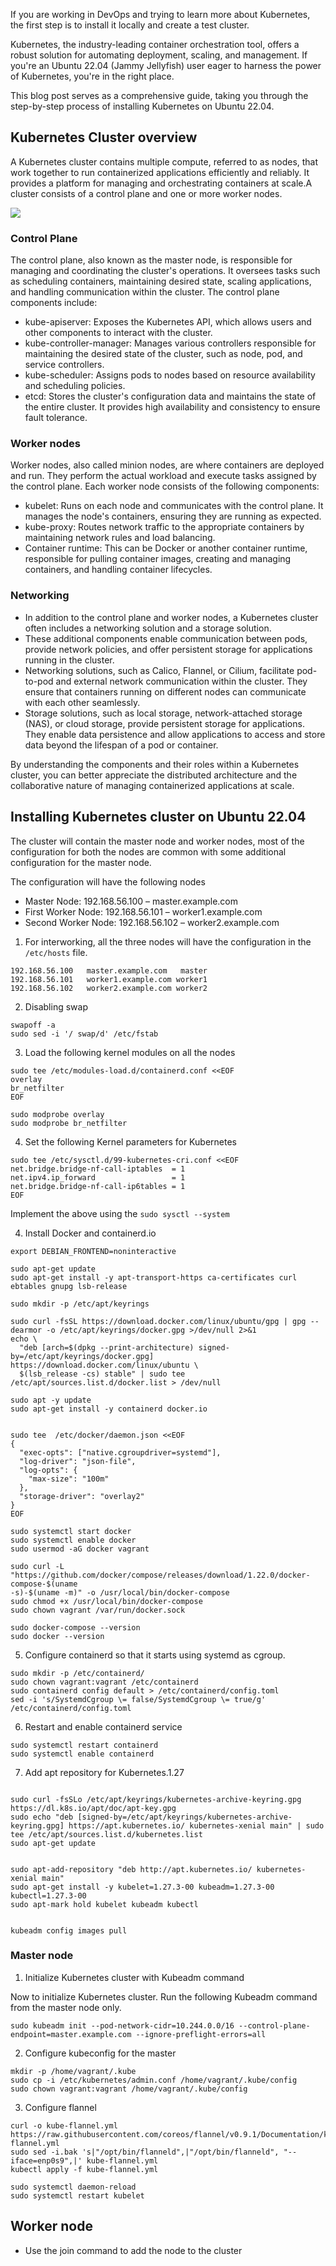 If you are working in DevOps and trying to learn more about Kubernetes, the first step is to install it locally and create a test cluster.

Kubernetes, the industry-leading container orchestration tool, offers a robust solution for automating deployment, scaling, and management. If you're an Ubuntu 22.04 (Jammy Jellyfish) user eager to harness the power of Kubernetes, you're in the right place.

This blog post serves as a comprehensive guide, taking you through the step-by-step process of installing Kubernetes on Ubuntu 22.04.

## Kubernetes Cluster overview

A Kubernetes cluster contains multiple compute, referred to as nodes, that work together to run containerized applications efficiently and reliably.
It provides a platform for managing and orchestrating containers at scale.A cluster consists of a control plane and one or more worker nodes.

![](https://bucket-gmhbbh.s3.ap-south-1.amazonaws.com/wp-content/uploads/2023/07/12130102/Kubernetes-cluster.drawio.png)

### Control Plane

The control plane, also known as the master node, is responsible for managing and coordinating the cluster's operations. It oversees tasks such as scheduling containers, maintaining desired state, scaling applications, and handling communication within the cluster. The control plane components include:

- kube-apiserver: Exposes the Kubernetes API, which allows users and other components to interact with the cluster.
- kube-controller-manager: Manages various controllers responsible for maintaining the desired state of the cluster, such as node, pod, and service controllers.
- kube-scheduler: Assigns pods to nodes based on resource availability and scheduling policies.
- etcd: Stores the cluster's configuration data and maintains the state of the entire cluster. It provides high availability and consistency to ensure fault tolerance.

### Worker nodes

Worker nodes, also called minion nodes, are where containers are deployed and run. They perform the actual workload and execute tasks assigned by the control plane. Each worker node consists of the following components:

- kubelet: Runs on each node and communicates with the control plane. It manages the node's containers, ensuring they are running as expected.
- kube-proxy: Routes network traffic to the appropriate containers by maintaining network rules and load balancing.
- Container runtime: This can be Docker or another container runtime, responsible for pulling container images, creating and managing containers, and handling container lifecycles.


### Networking

- In addition to the control plane and worker nodes, a Kubernetes cluster often includes a networking solution and a storage solution. 
- These additional components enable communication between pods, provide network policies, and offer persistent storage for applications running in the cluster.
- Networking solutions, such as Calico, Flannel, or Cilium, facilitate pod-to-pod and external network communication within the cluster. They ensure that containers running on different nodes can communicate with each other seamlessly.
- Storage solutions, such as local storage, network-attached storage (NAS), or cloud storage, provide persistent storage for applications. They enable data persistence and allow applications to access and store data beyond the lifespan of a pod or container.

By understanding the components and their roles within a Kubernetes cluster, you can better appreciate the distributed architecture and the collaborative nature of managing containerized applications at scale.


## Installing Kubernetes cluster on Ubuntu 22.04

The cluster will contain the master node and worker nodes, most of the configuration for both the nodes are common with some additional configuration for the master node.

The configuration will have the following nodes

- Master Node:  192.168.56.100 – master.example.com
- First Worker Node:  192.168.56.101 – worker1.example.com
- Second Worker Node:  192.168.56.102 – worker2.example.com

1. For interworking, all the three nodes will have the configuration in the `/etc/hosts` file.

```
192.168.56.100   master.example.com   master
192.168.56.101   worker1.example.com worker1
192.168.56.102   worker2.example.com worker2
```

2. Disabling swap

```
swapoff -a
sudo sed -i '/ swap/d' /etc/fstab
```

3. Load the following kernel modules on all the nodes

```
sudo tee /etc/modules-load.d/containerd.conf <<EOF
overlay
br_netfilter
EOF

sudo modprobe overlay
sudo modprobe br_netfilter
```
4. Set the following Kernel parameters for Kubernetes

```
sudo tee /etc/sysctl.d/99-kubernetes-cri.conf <<EOF
net.bridge.bridge-nf-call-iptables  = 1
net.ipv4.ip_forward                 = 1
net.bridge.bridge-nf-call-ip6tables = 1
EOF
```
Implement the above using the `sudo sysctl --system`

4. Install Docker and containerd.io

```
export DEBIAN_FRONTEND=noninteractive

sudo apt-get update
sudo apt-get install -y apt-transport-https ca-certificates curl ebtables gnupg lsb-release

sudo mkdir -p /etc/apt/keyrings

sudo curl -fsSL https://download.docker.com/linux/ubuntu/gpg | gpg --dearmor -o /etc/apt/keyrings/docker.gpg >/dev/null 2>&1
echo \
  "deb [arch=$(dpkg --print-architecture) signed-by=/etc/apt/keyrings/docker.gpg] https://download.docker.com/linux/ubuntu \
  $(lsb_release -cs) stable" | sudo tee /etc/apt/sources.list.d/docker.list > /dev/null

sudo apt -y update 
sudo apt-get install -y containerd docker.io


sudo tee  /etc/docker/daemon.json <<EOF
{
  "exec-opts": ["native.cgroupdriver=systemd"],
  "log-driver": "json-file",
  "log-opts": {
    "max-size": "100m"
  },
  "storage-driver": "overlay2"
}
EOF

sudo systemctl start docker
sudo systemctl enable docker
sudo usermod -aG docker vagrant

sudo curl -L "https://github.com/docker/compose/releases/download/1.22.0/docker-compose-$(uname
-s)-$(uname -m)" -o /usr/local/bin/docker-compose
sudo chmod +x /usr/local/bin/docker-compose
sudo chown vagrant /var/run/docker.sock

sudo docker-compose --version
sudo docker --version
```

5. Configure containerd so that it starts using systemd as cgroup.

```
sudo mkdir -p /etc/containerd/
sudo chown vagrant:vagrant /etc/containerd
sudo containerd config default > /etc/containerd/config.toml
sed -i 's/SystemdCgroup \= false/SystemdCgroup \= true/g' /etc/containerd/config.toml
```

6. Restart and enable containerd service

```
sudo systemctl restart containerd
sudo systemctl enable containerd

```

7. Add apt repository for Kubernetes.1.27

```

sudo curl -fsSLo /etc/apt/keyrings/kubernetes-archive-keyring.gpg https://dl.k8s.io/apt/doc/apt-key.gpg
sudo echo "deb [signed-by=/etc/apt/keyrings/kubernetes-archive-keyring.gpg] https://apt.kubernetes.io/ kubernetes-xenial main" | sudo tee /etc/apt/sources.list.d/kubernetes.list
sudo apt-get update


sudo apt-add-repository "deb http://apt.kubernetes.io/ kubernetes-xenial main"
sudo apt-get install -y kubelet=1.27.3-00 kubeadm=1.27.3-00 kubectl=1.27.3-00
sudo apt-mark hold kubelet kubeadm kubectl


kubeadm config images pull
```


### Master node


1. Initialize Kubernetes cluster with Kubeadm command

Now to initialize Kubernetes cluster. Run the following Kubeadm command from the master node only.

```
sudo kubeadm init --pod-network-cidr=10.244.0.0/16 --control-plane-endpoint=master.example.com --ignore-preflight-errors=all
```

2. Configure kubeconfig for the master

```
mkdir -p /home/vagrant/.kube
sudo cp -i /etc/kubernetes/admin.conf /home/vagrant/.kube/config
sudo chown vagrant:vagrant /home/vagrant/.kube/config
```

3. Configure flannel

```
curl -o kube-flannel.yml https://raw.githubusercontent.com/coreos/flannel/v0.9.1/Documentation/kube-flannel.yml
sudo sed -i.bak 's|"/opt/bin/flanneld",|"/opt/bin/flanneld", "--iface=enp0s9",|' kube-flannel.yml
kubectl apply -f kube-flannel.yml

sudo systemctl daemon-reload
sudo systemctl restart kubelet

```

## Worker node


- Use the join command to add the node to the cluster


